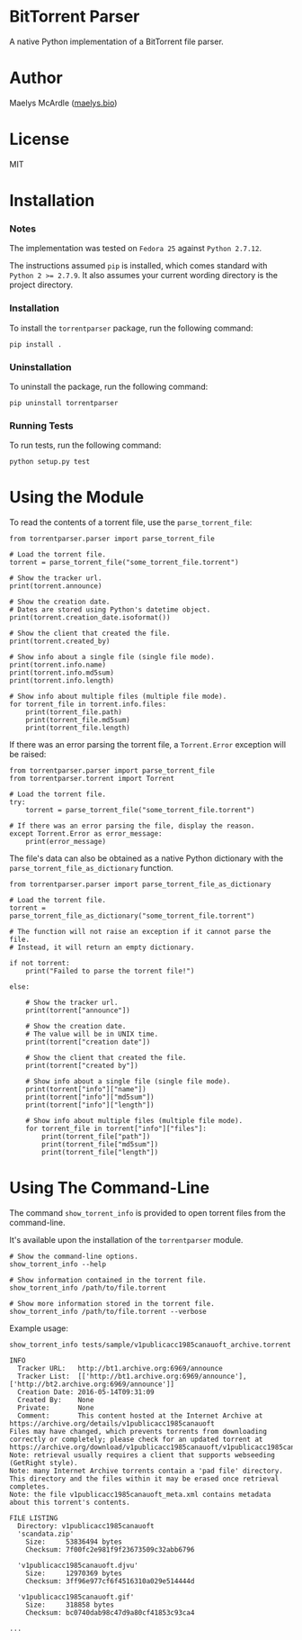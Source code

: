 # BitTorrent Parser
A native Python implementation of a BitTorrent file parser.

# Author
Maelys McArdle ([maelys.bio](http://maelys.bio))

# License
MIT

# Installation

### Notes

The implementation was tested on `Fedora 25` against `Python 2.7.12`.

The instructions assumed `pip` is installed, which comes standard with `Python 2 >= 2.7.9`.
It also assumes your current wording directory is the project directory.

### Installation

To install the `torrentparser` package, run the following command:

    pip install .
    
### Uninstallation
To uninstall the package, run the following command:

    pip uninstall torrentparser

### Running Tests

To run tests, run the following command:

    python setup.py test
    
# Using the Module

To read the contents of a torrent file, use the `parse_torrent_file`:

    from torrentparser.parser import parse_torrent_file
    
    # Load the torrent file.
    torrent = parse_torrent_file("some_torrent_file.torrent")
    
    # Show the tracker url.
    print(torrent.announce)
    
    # Show the creation date.
    # Dates are stored using Python's datetime object.
    print(torrent.creation_date.isoformat())
    
    # Show the client that created the file.
    print(torrent.created_by)
    
    # Show info about a single file (single file mode).
    print(torrent.info.name)
    print(torrent.info.md5sum)
    print(torrent.info.length)
    
    # Show info about multiple files (multiple file mode).
    for torrent_file in torrent.info.files:
        print(torrent_file.path)
        print(torrent_file.md5sum)
        print(torrent_file.length)

        
If there was an error parsing the torrent file, a `Torrent.Error` exception will be raised:

    from torrentparser.parser import parse_torrent_file
    from torrentparser.torrent import Torrent
    
    # Load the torrent file.
    try:
        torrent = parse_torrent_file("some_torrent_file.torrent")
        
    # If there was an error parsing the file, display the reason.
    except Torrent.Error as error_message:
        print(error_message)
    
        
The file's data can also be obtained as a native Python dictionary with the
`parse_torrent_file_as_dictionary` function.

    from torrentparser.parser import parse_torrent_file_as_dictionary
    
    # Load the torrent file.
    torrent = parse_torrent_file_as_dictionary("some_torrent_file.torrent")
    
    # The function will not raise an exception if it cannot parse the file.
    # Instead, it will return an empty dictionary.
    
    if not torrent:
        print("Failed to parse the torrent file!")
    
    else:
    
        # Show the tracker url.
        print(torrent["announce"])
        
        # Show the creation date.
        # The value will be in UNIX time.
        print(torrent["creation date"])
        
        # Show the client that created the file.
        print(torrent["created by"])
        
        # Show info about a single file (single file mode).
        print(torrent["info"]["name"])
        print(torrent["info"]["md5sum"])
        print(torrent["info"]["length"])
        
        # Show info about multiple files (multiple file mode).
        for torrent_file in torrent["info"]["files"]:
            print(torrent_file["path"])
            print(torrent_file["md5sum"])
            print(torrent_file["length"])


# Using The Command-Line

The command `show_torrent_info` is provided to open torrent files from the command-line.

It's available upon the installation of the `torrentparser` module.

    # Show the command-line options.
    show_torrent_info --help
        
    # Show information contained in the torrent file. 
    show_torrent_info /path/to/file.torrent
    
    # Show more information stored in the torrent file.
    show_torrent_info /path/to/file.torrent --verbose
    
Example usage:

    show_torrent_info tests/sample/v1publicacc1985canauoft_archive.torrent 
    
    INFO
      Tracker URL:   http://bt1.archive.org:6969/announce
      Tracker List:  [['http://bt1.archive.org:6969/announce'], ['http://bt2.archive.org:6969/announce']]
      Creation Date: 2016-05-14T09:31:09
      Created By:    None
      Private:       None
      Comment:       This content hosted at the Internet Archive at https://archive.org/details/v1publicacc1985canauoft
    Files may have changed, which prevents torrents from downloading correctly or completely; please check for an updated torrent at https://archive.org/download/v1publicacc1985canauoft/v1publicacc1985canauoft_archive.torrent
    Note: retrieval usually requires a client that supports webseeding (GetRight style).
    Note: many Internet Archive torrents contain a 'pad file' directory. This directory and the files within it may be erased once retrieval completes.
    Note: the file v1publicacc1985canauoft_meta.xml contains metadata about this torrent's contents.
    
    FILE LISTING
      Directory: v1publicacc1985canauoft
      'scandata.zip'
        Size:     53836494 bytes
        Checksum: 7f00fc2e981f9f23673509c32abb6796
    
      'v1publicacc1985canauoft.djvu'
        Size:     12970369 bytes
        Checksum: 3ff96e977cf6f4516310a029e514444d
    
      'v1publicacc1985canauoft.gif'
        Size:     318858 bytes
        Checksum: bc0740dab98c47d9a80cf41853c93ca4

    ...